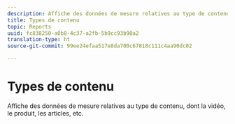 ```yaml
---
description: Affiche des données de mesure relatives au type de contenu, dont la vidéo, le produit, les articles, etc.
title: Types de contenu
topic: Reports
uuid: fc838250-a0b8-4c37-a2fb-5b9cc93b90a2
translation-type: ht
source-git-commit: 99ee24efaa517e8da700c67818c111c4aa90dc02

---
```



# Types de contenu

Affiche des données de mesure relatives au type de contenu, dont la vidéo, le produit, les articles, etc.

